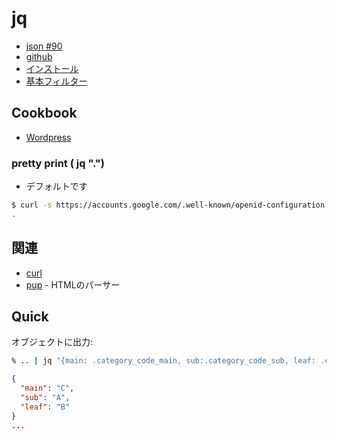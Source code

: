 # jq

- [json #90](https://github.com/hdknr/note/issues/90)
- [github](https://stedolan.github.io/jq/)
- [インストール](jq.install.md)
- [基本フィルター](jq.basic_filter.md)

## Cookbook

- [Wordpress](jp.wordpress.md)

### pretty print ( jq ".")

- デフォルトです

~~~bash
$ curl -s https://accounts.google.com/.well-known/openid-configuration | jq "."
.
~~~

## 関連

- [curl](../../c/curl)
- [pup](../../p/pup.md) - HTMLのパーサー


## Quick

オブジェクトに出力:


~~~bash
% .. | jq "{main: .category_code_main, sub:.category_code_sub, leaf: .category_code_leaf}"
~~~

~~~json
{
  "main": "C",
  "sub": "A",
  "leaf": "B"
}
...
~~~